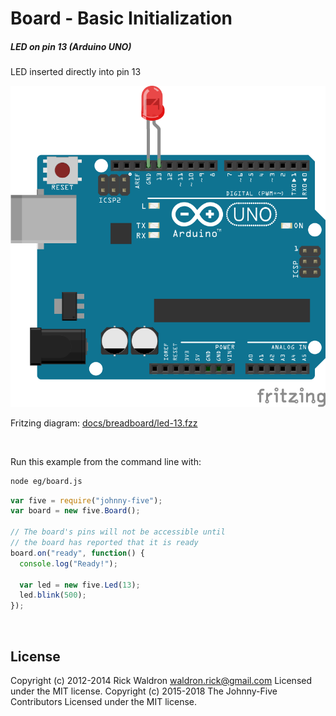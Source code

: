 <!--remove-start-->

# Board - Basic Initialization

<!--remove-end-->






##### LED on pin 13 (Arduino UNO)


LED inserted directly into pin 13


![docs/breadboard/led-13.png](breadboard/led-13.png)<br>

Fritzing diagram: [docs/breadboard/led-13.fzz](breadboard/led-13.fzz)

&nbsp;




Run this example from the command line with:
```bash
node eg/board.js
```


```javascript
var five = require("johnny-five");
var board = new five.Board();

// The board's pins will not be accessible until
// the board has reported that it is ready
board.on("ready", function() {
  console.log("Ready!");

  var led = new five.Led(13);
  led.blink(500);
});

```








&nbsp;

<!--remove-start-->

## License
Copyright (c) 2012-2014 Rick Waldron <waldron.rick@gmail.com>
Licensed under the MIT license.
Copyright (c) 2015-2018 The Johnny-Five Contributors
Licensed under the MIT license.

<!--remove-end-->
